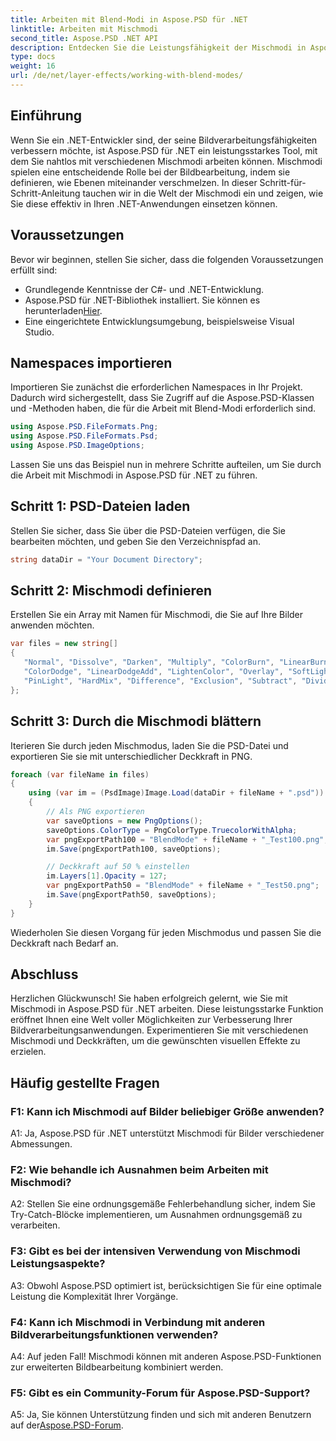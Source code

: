 ```yaml
---
title: Arbeiten mit Blend-Modi in Aspose.PSD für .NET
linktitle: Arbeiten mit Mischmodi
second_title: Aspose.PSD .NET API
description: Entdecken Sie die Leistungsfähigkeit der Mischmodi in Aspose.PSD für .NET. Dieses Tutorial führt Sie anhand von Beispielen Schritt für Schritt durch die Anwendung verschiedener Mischmodi.
type: docs
weight: 16
url: /de/net/layer-effects/working-with-blend-modes/
---
```

## Einführung

Wenn Sie ein .NET-Entwickler sind, der seine Bildverarbeitungsfähigkeiten verbessern möchte, ist Aspose.PSD für .NET ein leistungsstarkes Tool, mit dem Sie nahtlos mit verschiedenen Mischmodi arbeiten können. Mischmodi spielen eine entscheidende Rolle bei der Bildbearbeitung, indem sie definieren, wie Ebenen miteinander verschmelzen. In dieser Schritt-für-Schritt-Anleitung tauchen wir in die Welt der Mischmodi ein und zeigen, wie Sie diese effektiv in Ihren .NET-Anwendungen einsetzen können.

## Voraussetzungen

Bevor wir beginnen, stellen Sie sicher, dass die folgenden Voraussetzungen erfüllt sind:

- Grundlegende Kenntnisse der C#- und .NET-Entwicklung.
-  Aspose.PSD für .NET-Bibliothek installiert. Sie können es herunterladen[Hier](https://releases.aspose.com/psd/net/).
- Eine eingerichtete Entwicklungsumgebung, beispielsweise Visual Studio.

## Namespaces importieren

Importieren Sie zunächst die erforderlichen Namespaces in Ihr Projekt. Dadurch wird sichergestellt, dass Sie Zugriff auf die Aspose.PSD-Klassen und -Methoden haben, die für die Arbeit mit Blend-Modi erforderlich sind.

```csharp
using Aspose.PSD.FileFormats.Png;
using Aspose.PSD.FileFormats.Psd;
using Aspose.PSD.ImageOptions;
```

Lassen Sie uns das Beispiel nun in mehrere Schritte aufteilen, um Sie durch die Arbeit mit Mischmodi in Aspose.PSD für .NET zu führen.

## Schritt 1: PSD-Dateien laden

Stellen Sie sicher, dass Sie über die PSD-Dateien verfügen, die Sie bearbeiten möchten, und geben Sie den Verzeichnispfad an.

```csharp
string dataDir = "Your Document Directory";
```

## Schritt 2: Mischmodi definieren

Erstellen Sie ein Array mit Namen für Mischmodi, die Sie auf Ihre Bilder anwenden möchten.

```csharp
var files = new string[]
{
   "Normal", "Dissolve", "Darken", "Multiply", "ColorBurn", "LinearBurn", "DarkerColor", "Lighten", "Screen",
   "ColorDodge", "LinearDodgeAdd", "LightenColor", "Overlay", "SoftLight", "HardLight", "VividLight", "LinearLight",
   "PinLight", "HardMix", "Difference", "Exclusion", "Subtract", "Divide", "Hue", "Saturation", "Color", "Luminosity"
};
```

## Schritt 3: Durch die Mischmodi blättern

Iterieren Sie durch jeden Mischmodus, laden Sie die PSD-Datei und exportieren Sie sie mit unterschiedlicher Deckkraft in PNG.

```csharp
foreach (var fileName in files)
{
    using (var im = (PsdImage)Image.Load(dataDir + fileName + ".psd"))
    {
        // Als PNG exportieren
        var saveOptions = new PngOptions();
        saveOptions.ColorType = PngColorType.TruecolorWithAlpha;
        var pngExportPath100 = "BlendMode" + fileName + "_Test100.png";
        im.Save(pngExportPath100, saveOptions);

        // Deckkraft auf 50 % einstellen
        im.Layers[1].Opacity = 127;
        var pngExportPath50 = "BlendMode" + fileName + "_Test50.png";
        im.Save(pngExportPath50, saveOptions);
    }
}
```

Wiederholen Sie diesen Vorgang für jeden Mischmodus und passen Sie die Deckkraft nach Bedarf an.

## Abschluss

Herzlichen Glückwunsch! Sie haben erfolgreich gelernt, wie Sie mit Mischmodi in Aspose.PSD für .NET arbeiten. Diese leistungsstarke Funktion eröffnet Ihnen eine Welt voller Möglichkeiten zur Verbesserung Ihrer Bildverarbeitungsanwendungen. Experimentieren Sie mit verschiedenen Mischmodi und Deckkräften, um die gewünschten visuellen Effekte zu erzielen.

## Häufig gestellte Fragen

### F1: Kann ich Mischmodi auf Bilder beliebiger Größe anwenden?

A1: Ja, Aspose.PSD für .NET unterstützt Mischmodi für Bilder verschiedener Abmessungen.

### F2: Wie behandle ich Ausnahmen beim Arbeiten mit Mischmodi?

A2: Stellen Sie eine ordnungsgemäße Fehlerbehandlung sicher, indem Sie Try-Catch-Blöcke implementieren, um Ausnahmen ordnungsgemäß zu verarbeiten.

### F3: Gibt es bei der intensiven Verwendung von Mischmodi Leistungsaspekte?

A3: Obwohl Aspose.PSD optimiert ist, berücksichtigen Sie für eine optimale Leistung die Komplexität Ihrer Vorgänge.

### F4: Kann ich Mischmodi in Verbindung mit anderen Bildverarbeitungsfunktionen verwenden?

A4: Auf jeden Fall! Mischmodi können mit anderen Aspose.PSD-Funktionen zur erweiterten Bildbearbeitung kombiniert werden.

### F5: Gibt es ein Community-Forum für Aspose.PSD-Support?

 A5: Ja, Sie können Unterstützung finden und sich mit anderen Benutzern auf der[Aspose.PSD-Forum](https://forum.aspose.com/c/psd/34).